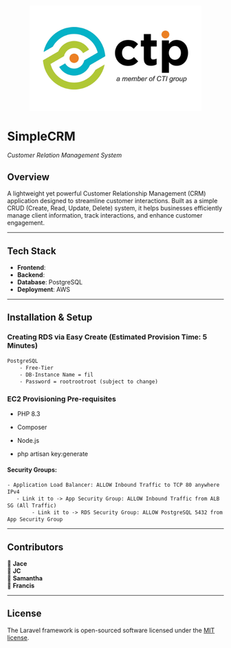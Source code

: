 <p align="center"><a href="https://computradetech.com.ph/" target="_blank"><img src="./public/CTP-logo.png" width="400" alt="CTP Logo"></a></p>

# **SimpleCRM**

_Customer Relation Management System_

## **Overview**

A lightweight yet powerful Customer Relationship Management (CRM) application designed to streamline customer interactions. Built as a simple CRUD (Create, Read, Update, Delete) system, it helps businesses efficiently manage client information, track interactions, and enhance customer engagement.

---

## **Tech Stack**

-   **Frontend**:
-   **Backend**:
-   **Database**: PostgreSQL
-   **Deployment**: AWS

---

## **Installation & Setup**

### Creating RDS via Easy Create (Estimated Provision Time: 5 Minutes)

    PostgreSQL
        - Free-Tier
        - DB-Instance Name = fil
        - Password = rootrootroot (subject to change)

### EC2 Provisioning Pre-requisites

-   PHP 8.3
-   Composer
-   Node.js

-   php artisan key:generate

#### Security Groups:

    - Application Load Balancer: ALLOW Inbound Traffic to TCP 80 anywhere IPv4
       - Link it to -> App Security Group: ALLOW Inbound Traffic from ALB SG (All Traffic)
            - Link it to -> RDS Security Group: ALLOW PostgreSQL 5432 from App Security Group

---

## **Contributors**

👤 **Jace**  
👤 **JC**  
👤 **Samantha**  
👤 **Francis**

---

## License

The Laravel framework is open-sourced software licensed under the [MIT license](https://opensource.org/licenses/MIT).
